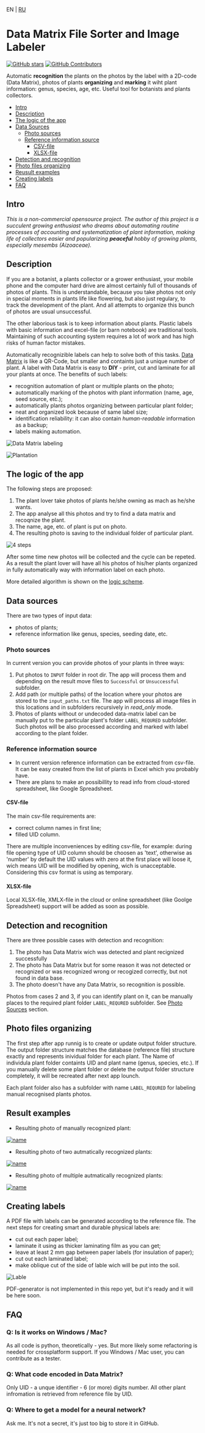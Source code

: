 

EN | [RU](readme_ru.md)

# Data Matrix File Sorter and Image Labeler

[![GitHub stars](https://img.shields.io/github/stars/spalk/DataMatrix-Sorter.svg?style=flat-square&label=github%20stars)](https://github.com/spalk/DataMatrix-Sorter)
[![GitHub Contributors](https://img.shields.io/github/contributors/spalk/DataMatrix-Sorter.svg?style=flat-square)](https://github.com/spalk/DataMatrix-Sorter/graphs/contributors)

Automatic **recognition** the plants on the photos by the label with a 2D-code (Data Matrix), photos of plants **organizing** and **marking** it wiht plant information: genus, species, age, etc. Useful tool for botanists and plants collectors.


- [Intro](#intro) 
- [Description](#description)
- [The logic of the app](#the-logic-of-the-app)
- [Data Sources](#data-sources) 
  - [Photo sources](#photo-sources)
  - [Reference information source](#reference-information-source)
    - [CSV-file](#csv-file)
    - [XLSX-file](#xlsx-file)
- [Detection and recognition](#detection-and-recognition)
- [Photo files organizing](#photo-files-organizing)
- [Reusult examples](#result-examples)
- [Creating labels](#creating-labels)
- [FAQ](#creating-phisical-labels)

## Intro

*This is a non-commercial opensource project. The author of this project is a succulent growing enthusiast who dreams about automating routine processes of accounting and systematization of plant information, making life of collectors easier and popularizing **peaceful** hobby of growing plants, especially mesembs (Aizoaceae).*


## Description

If you are a botanist, a plants collector or a grower enthusiast, your mobile phone and the computer hard drive are almost certainly full of thousands of photos of plants. This is understandable, because you take photos not only in special moments in plants life like flowering, but also just regulary, to track the development of the plant. And all attempts to organize this bunch of photos are usual unsuccessful. 

The other laborious task is to keep information about plants. Plastic labels with basic information and excel-file (or barn notebook) are traditional tools. Maintaining of such accounting system requires a lot of work and has high risks of human factor mistakes.

Automatically recognizible labels can help to solve both of this tasks. [Data Matrix](https://en.wikipedia.org/wiki/Data_Matrix) is like a QR-Code, but smaller and containts just a unique number of plant. A label with Data Matrix is easy to **DIY** - print, cut and laminate for all your plants at once. The benefits of such labels: 
- recognition automation of plant or multiple plants on the photo;
- automatically marking of the photos with plant information (name, age, seed source, etc.);
- automatically plants photos organizing between particular plant folder;
- neat and organized look because of same label size;
- identification reliability: it can also contain *human-readable* information as a backup;
- labels making automation. 

![Data Matrix labeling](img/labels_comparing.png)

![Plantation](img/data-matrix_plantation.jpg)

## The logic of the app

The following steps are proposed: 

1. The plant lover take photos of plants he/she owning as mach as he/she wants. 
2. The app analyse all this photos and try to find a data matrix and recoqnize the plant.
3. The name, age, etc. of plant is put on photo.
4. The resulting photo is saving to the individual folder of particular plant.

![4 steps](img/4_steps.png)

After some time new photos will be collected and the cycle can be repeted. As a result the plant lover will have all his photos of his/her plants organized in fully automatically way with information label on each photo. 

More detailed algorithm is shown on the [logic scheme](img/logic_scheme.png).


## Data sources

There are two types of input data: 
- photos of plants;
- reference information like genus, species, seeding date, etc.

### Photo sources

In current version you can provide photos of your plants in three ways: 
1. Put photos to `INPUT` folder in root dir. The app will process them and depending on the result move files to `Successful` or `Unsuccessful` subfolder. 
2. Add path (or multiple paths) of the location where your photos are stored to the `input_paths.txt` file. The app will process all image files in this locations and in subfolders recursively in *read_only* mode. 
3. Photos of plants without or undecoded data-matrix label can be manually put to the particular plant's folder `LABEL_REQURED` subfolder. Such photos will be also processed according and marked with label according to the plant folder. 

### Reference information source

- In current version reference information can be extracted from csv-file. It can be easy created from the list of plants in Excel which you probably have.
- There are plans to make an possibillity to read info from cloud-stored spreadsheet, like Google Spreadsheet. 

#### CSV-file

The main csv-file requirements  are: 
- correct column names in first line;
- filled UID column.

There are multiple inconveniences by editing csv-file, for example: during file opening type of UID column should be choosen as 'text', otherwise as 'number' by default the UID values with zero at the first place will loose it, wich means UID will be modified by opening, wich is unacceptable. Considering this csv format is using as temporary.

#### XLSX-file

Local XLSX-file, XMLX-file in the cloud or online spreadsheet (like Goolge Spreadsheet) support will be added as soon as possible.


## Detection and recognition

There are three possible cases with detection and recognition:
1. The photo has Data Matrix wich was detected and plant recignized successfully
2. The photo has Data Matrix but for some reason it was not detected or recognized or was recognized wrong or recogized correctly, but not found in data base. 
3. The photo doesn't have any Data Matrix, so recognition is possible. 

Photos from cases 2 and 3, if you can identify plant on it, can be manually places to the required plant folder `LABEL_REQURED` subfolder.  See [Photo Sources](#photo-sources) section.

## Photo files organizing
The first step after app runnig is to create or update output folder structure. The output folder structure matches the database (reference file) structure exactly and represents inividual folder for each plant. The Name of individula plant folder containts UID and plant name (genus, species, etc.). If you manually delete some plant folder or delete the output folder structure completely, it will be recreated after next app lounch. 

Each plant folder also has a subfolder with name `LABEL_REQURED` for labeling manual recognised plants photos. 

## Result examples

- Resulting photo of manually recognized plant:

[![name](https://i.imgur.com/eKc0SbYt.jpg)](https://imgur.com/eKc0SbY) 


- Resulting photo of two autmatically recognized plants:

[![name](https://i.imgur.com/lKOVYqLt.jpg)](https://imgur.com/lKOVYqL) 

- Resulting photo of multiple autmatically recognized plants:

[![name](https://i.imgur.com/JVWe48Tt.jpg)](https://imgur.com/JVWe48T) 


## Creating labels
A PDF file with labels can be generated according to the reference file. The next steps for creating smart and durable physical labels are: 
- cut out each paper label; 
- laminate it using as thicker laminating film as you can get;
- leave at least 2 mm gap between paper labels (for insulation of paper);
- cut out each laminated label;
- make oblique cut of the side of lable wich will be put into the soil. 

![Lable](img/label.png)

PDF-generator is not implemented in this repo yet, but it's ready and it will be here soon. 


## FAQ

### Q: Is it works on Windows / Mac?
As all code is python, theoretically - yes. But more likely some refactoring is needed for crossplatform support. If you Windows / Mac user, you can contribute as a tester.

### Q: What code encoded in Data Matrix? 
Only UID - a unque identifier - 6 (or more) digits number. All other plant infromation is retrieved from reference file by UID. 

### Q: Where to get a model for a neural network?
Ask me. It's not a secret, it's just too big to store it in GitHub.